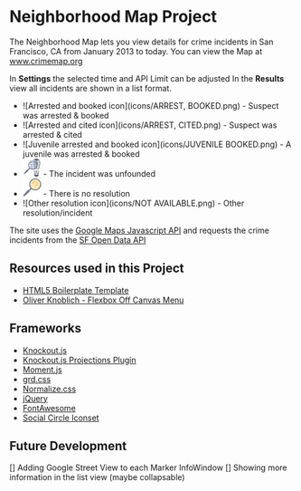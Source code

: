 # Neighborhood Map Project


The Neighborhood Map lets you view details for crime incidents in San Francisco, CA from January 2013 to today.
You can view the Map at www.crimemap.org


In **Settings** the selected time and API Limit can be adjusted
In the **Results** view all incidents are shown in a list format.


* ![Arrested and booked icon](icons/ARREST, BOOKED.png) - Suspect was arrested &amp; booked
* ![Arrested and cited icon](icons/ARREST, CITED.png) - Suspect was arrested &amp; cited
* ![Juvenile arrested and booked icon](icons/JUVENILE BOOKED.png) - A juvenile was arrested &amp; booked
* ![Unfounded icon](icons/UNFOUNDED.png) - The incident was unfounded
* ![No resolution icon](icons/NONE.png) - There is no resolution
* ![Other resolution icon](icons/NOT AVAILABLE.png) - Other resolution/incident


The site uses the [Google Maps Javascript API](https://developers.google.com/maps/documentation/javascript/) and requests the crime incidents from the [SF Open Data API](https://dev.socrata.com/foundry/data.sfgov.org/cuks-n6tp)


## Resources used in this Project

* [HTML5 Boilerplate Template](https://html5boilerplate.com/)
* [Oliver Knoblich - Flexbox Off Canvas Menu](https://codepen.io/oknoblich/pen/klnjw)

## Frameworks

* [Knockout.js](http://knockoutjs.com/)
* [Knockout.js Projections Plugin](https://github.com/SteveSanderson/knockout-projections)
* [Moment.js](http://momentjs.com/)
* [grd.css](https://github.com/1000ch/grd)
* [Normalize.css](https://necolas.github.io/normalize.css/)
* [jQuery](http://jquery.com/)
* [FontAwesome](http://fontawesome.io/)
* [Social Circle Iconset](https://symbolset.com/icons/social-circle)

## Future Development

[] Adding Google Street View to each Marker InfoWindow
[] Showing more information in the list view (maybe collapsable)
